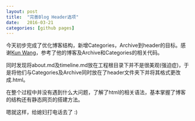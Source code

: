 ```yaml
---
layout: post
title:  "完善Blog Header选项"
date:   2016-03-21
categories: [github pages]
---
```

今天初步完成了优化博客结构，新增Categories，Archive到header的目标。感谢[Kun Wang](http://quantumman.me/)，参考了他的博客及Archive和Categories的相关代码。  

同时发现将about.md及timeline.md放在工程根目录下并不是很美观(强迫症)，于是将他们与Categories及Archive同时放在了header文件夹下并将其格式更改成.html。  

在整个过程中并没有遇到什么大问题，了解了html的相关语法，基本掌握了博客的结构还有静态网页的搭建方法。  

嗯就这样，给媳妇打电话去了 :)